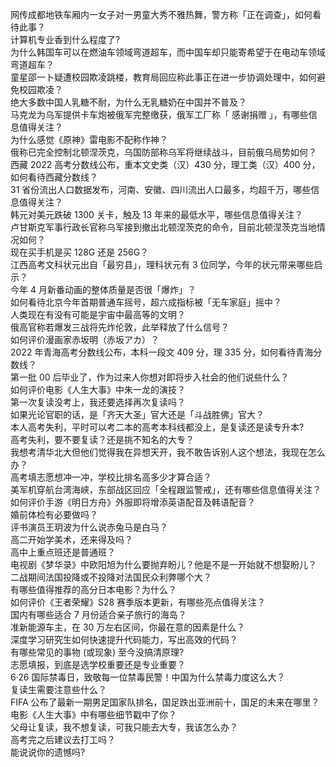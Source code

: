 网传成都地铁车厢内一女子对一男童大秀不雅热舞，警方称「正在调查」，如何看待此事？  
计算机专业香到什么程度了?  
为什么韩国车可以在燃油车领域弯道超车，而中国车却只能寄希望于在电动车领域弯道超车？  
童星邵一卜疑遭校园欺凌跳楼，教育局回应称此事正在进一步协调处理中，如何避免校园欺凌？  
绝大多数中国人乳糖不耐，为什么无乳糖奶在中国并不普及？  
马克龙为乌军提供卡车炮被俄军完整缴获，俄军工厂称「 感谢捐赠 」，有哪些信息值得关注？  
为什么感觉《原神》雷电影不配称作神？  
俄称已完全控制北顿涅茨克，乌国防部称乌军将继续战斗，目前俄乌局势如何？  
西藏 2022 高考分数线公布，重本文史类（汉）430 分，理工类（汉）400 分，如何看待西藏分数线？  
31 省份流出人口数据发布，河南、安徽、四川流出人口最多，均超千万，哪些信息值得关注？  
韩元对美元跌破 1300 关卡，触及 13 年来的最低水平，哪些信息值得关注？  
卢甘斯克军事行政长官称乌军接到撤出北顿涅茨克的命令，目前北顿涅茨克当地情况如何？  
现在买手机是买 128G 还是 256G？  
江西高考文科状元出自「最穷县」，理科状元有 3 位同学，今年的状元带来哪些启示？  
今年 4 月新番动画的整体质量是否很「爆炸」？  
如何看待北京今年首期普通车摇号，超六成指标被「无车家庭」摇中？  
人类现在有没有可能是宇宙中最高等的文明？  
俄高官称若爆发三战将先炸伦敦，此举释放了什么信号？  
如何评价漫画家赤坂明（赤坂アカ）？  
2022 年青海高考分数线公布，本科一段文 409 分，理 335 分，如何看待青海分数线？  
第一批 00 后毕业了，作为过来人你想对即将步入社会的他们说些什么？  
如何评价电影《人生大事》中朱一龙的演技？  
第一次复读没考上，我还要选择再次复读吗？  
如果光论官职的话，是「齐天大圣」官大还是「斗战胜佛」官大？  
本人高考失利，平时可以考二本的高考本科线都没上，是复读还是读专升本?  
高考失利，要不要复读？还是挑不知名的大专？  
我想考清华北大但他们觉得我在异想天开，我不敢告诉别人这个想法，我现在怎么办？  
高考填志愿想冲一冲，学校比排名高多少才算合适？  
美军机穿航台湾海峡，东部战区回应「全程跟监警戒」，还有哪些信息值得关注？  
如何评价手游《明日方舟》外服即将增添英语配音及韩语配音？  
婚前体检有必要做吗？  
评书演员王玥波为什么说赤兔马是白马？  
高二开始学美术，还来得及吗？  
高中上重点班还是普通班？  
电视剧《梦华录》中欧阳旭为什么要抛弃盼儿？他是不是一开始就不想娶盼儿？  
二战期间法国投降或不投降对法国民众利弊哪个大？  
有哪些值得推荐的高分日本电影？为什么？  
如何评价《王者荣耀》S28 赛季版本更新，有哪些亮点值得关注？  
国内有哪些适合 7 月份适合亲子旅行的海岛？  
准新能源车主，在 30 万左右区间，你最在意的因素是什么？  
深度学习研究生如何快速提升代码能力，写出高效的代码？  
有哪些常见的事物 (或现象) 至今没搞清原理?  
志愿填报，到底是选学校重要还是专业重要？  
6·26 国际禁毒日，致敬每一位禁毒民警！中国为什么禁毒力度这么大？  
复读生需要注意些什么？  
FIFA 公布了最新一期男足国家队排名，国足跌出亚洲前十，国足的未来在哪里？  
电影《人生大事》中有哪些细节戳中了你？  
父母让复读，我不想复读，可我只能去大专，我该怎么办？  
高考完之后建议去打工吗？  
能说说你的遗憾吗?  
